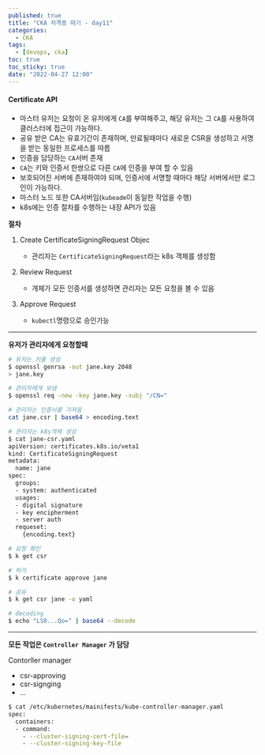 ```yaml
---
published: true
title: "CKA 자격증 따기 - day11"
categories:
  - CKA
tags:
  - [devops, cka]
toc: true
toc_sticky: true
date: "2022-04-27 12:00"
---
```


#### Certificate API

* 마스터 유저는 요청이 온 유저에게 `CA`를 부여해주고, 해당 유저는 그 `CA`를 사용하여 클러스터에 접근이 가능하다.
* 공유 받은 CA는 유효기간이 존재하며, 만료될때마다 새로운 CSR을 생성하고 서명을 받는 동일한 프로세스를 따름
* 인증을 담당하는 `CA`서버 존재
* `CA`는 키와 인증서 한쌍으로 다른 `CA`에 인증을 부여 할 수 있음
* 보호되어진 서버에 존재하여야 되며, 인증서에 서명할 때마다 해당 서버에서만 로그인이 가능하다.
* 마스터 노드 또한 CA서버임(`kubeadm`이 동일한 작업을 수행)
* k8s에는 인증 절차를 수행하는 내장 API가 있음

**절차**

1. Create CertificateSigningRequest Objec
   * 관리자는 `CertificateSigningRequest`라는 k8s 객체를 생성함

2. Review Request
   * 개체가 모든 인증서를 생성하면 관리자는 모든 요청을 볼 수 있음
3. Approve Request
   * `kubectl`명령으로 승인가능

----

**유저가 관리자에게 요청할때**

```bash
# 유저는 키를 생성
$ openssl genrsa -out jane.key 2048
> jane.key

# 관리자에게 보냄
$ openssl req -new -key jane.key -subj "/CN="

# 관리자는 인증서를 가져옴
cat jane.csr | base64 > encoding.text

# 관리자는 k8s객체 생성
$ cat jane-csr.yaml
apiVersion: certificates.k8s.io/veta1
kind: CertificateSigningRequest
metadata:
  name: jane
spec:
  groups:
  - system: authenticated
  usages:
  - digital signature
  - key encipherment
  - server auth
  requeset:
    {encoding.text}

# 요청 확인
$ k get csr

# 허가
$ k certificate approve jane

# 공유
$ k get csr jane -o yaml

# decoding
$ echo "LS0...Qo=" | base64 --decode
```

----

**모든 작업은 `Controller Manager` 가 담당**

Contorller manager

* csr-approving
* csr-signging
* ...

```bash
$ cat /etc/kubernetes/mainifests/kube-controller-manager.yaml
spec:
  containers:
  - command:
    - --cluster-signing-cert-file=
    - --cluster-signing-key-file
```

